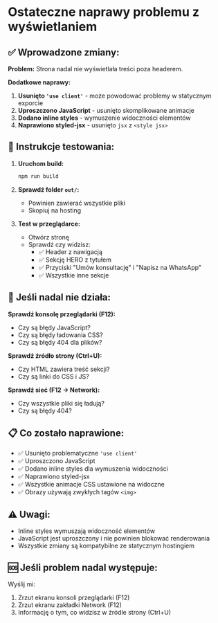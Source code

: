 # Ostateczne naprawy problemu z wyświetlaniem

## ✅ Wprowadzone zmiany:

**Problem:** Strona nadal nie wyświetlała treści poza headerem.

**Dodatkowe naprawy:**

1. **Usunięto `'use client'`** - może powodować problemy w statycznym exporcie
2. **Uproszczono JavaScript** - usunięto skomplikowane animacje
3. **Dodano inline styles** - wymuszenie widoczności elementów
4. **Naprawiono styled-jsx** - usunięto `jsx` z `<style jsx>`

## 🚀 Instrukcje testowania:

1. **Uruchom build:**
   ```bash
   npm run build
   ```

2. **Sprawdź folder `out/`:**
   - Powinien zawierać wszystkie pliki
   - Skopiuj na hosting

3. **Test w przeglądarce:**
   - Otwórz stronę
   - Sprawdź czy widzisz:
     - ✅ Header z nawigacją
     - ✅ Sekcję HERO z tytułem
     - ✅ Przyciski "Umów konsultację" i "Napisz na WhatsApp"
     - ✅ Wszystkie inne sekcje

## 🔧 Jeśli nadal nie działa:

**Sprawdź konsolę przeglądarki (F12):**
- Czy są błędy JavaScript?
- Czy są błędy ładowania CSS?
- Czy są błędy 404 dla plików?

**Sprawdź źródło strony (Ctrl+U):**
- Czy HTML zawiera treść sekcji?
- Czy są linki do CSS i JS?

**Sprawdź sieć (F12 → Network):**
- Czy wszystkie pliki się ładują?
- Czy są błędy 404?

## 📋 Co zostało naprawione:

- ✅ Usunięto problematyczne `'use client'`
- ✅ Uproszczono JavaScript
- ✅ Dodano inline styles dla wymuszenia widoczności
- ✅ Naprawiono styled-jsx
- ✅ Wszystkie animacje CSS ustawione na widoczne
- ✅ Obrazy używają zwykłych tagów `<img>`

## ⚠️ Uwagi:

- Inline styles wymuszają widoczność elementów
- JavaScript jest uproszczony i nie powinien blokować renderowania
- Wszystkie zmiany są kompatybilne ze statycznym hostingiem

## 🆘 Jeśli problem nadal występuje:

Wyślij mi:
1. Zrzut ekranu konsoli przeglądarki (F12)
2. Zrzut ekranu zakładki Network (F12)
3. Informację o tym, co widzisz w źródle strony (Ctrl+U)
